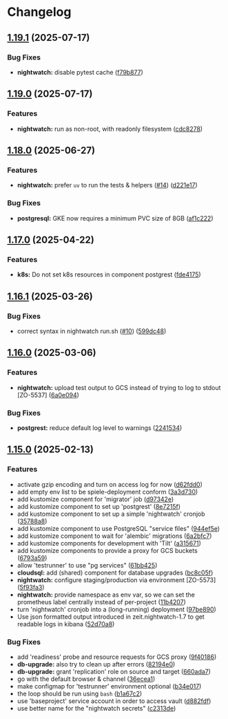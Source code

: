 # Changelog

## [1.19.1](https://github.com/ZeitOnline/kustomize/compare/1.19.0...1.19.1) (2025-07-17)


### Bug Fixes

* **nightwatch:** disable pytest cache ([f79b877](https://github.com/ZeitOnline/kustomize/commit/f79b877e5ceb38900e2d40223b9bb323d4f89913))

## [1.19.0](https://github.com/ZeitOnline/kustomize/compare/1.18.0...1.19.0) (2025-07-17)


### Features

* **nightwatch:** run as non-root, with readonly filesystem ([cdc8278](https://github.com/ZeitOnline/kustomize/commit/cdc8278fc9b86dbe7a39d36390055c0fabec306e))

## [1.18.0](https://github.com/ZeitOnline/kustomize/compare/1.17.0...1.18.0) (2025-06-27)


### Features

* **nightwatch:** prefer `uv` to run the tests & helpers ([#14](https://github.com/ZeitOnline/kustomize/issues/14)) ([d221e17](https://github.com/ZeitOnline/kustomize/commit/d221e172aaf8aeba46a2d8552a74172ba9d49b34))


### Bug Fixes

* **postgresql:** GKE now requires a minimum PVC size of 8GB ([af1c222](https://github.com/ZeitOnline/kustomize/commit/af1c222df8cd9618b34515be9db4264a7aa4b7cf))

## [1.17.0](https://github.com/ZeitOnline/kustomize/compare/1.16.1...1.17.0) (2025-04-22)


### Features

* **k8s:** Do not set k8s resources in component postgrest ([fde4175](https://github.com/ZeitOnline/kustomize/commit/fde4175f46313a48e3af4ef8a342605c034a0125))

## [1.16.1](https://github.com/ZeitOnline/kustomize/compare/1.16.0...1.16.1) (2025-03-26)


### Bug Fixes

* correct syntax in nightwatch run.sh ([#10](https://github.com/ZeitOnline/kustomize/issues/10)) ([599dc48](https://github.com/ZeitOnline/kustomize/commit/599dc4814fae1e1fedf0c55ec538547c5a9bd95c))

## [1.16.0](https://github.com/ZeitOnline/kustomize/compare/1.15.0...1.16.0) (2025-03-06)


### Features

* **nightwatch:** upload test output to GCS instead of trying to log to stdout [ZO-5537] ([6a0e094](https://github.com/ZeitOnline/kustomize/commit/6a0e09413b8d38eb53d92c3c7e9e9a3dbadbe09e))


### Bug Fixes

* **postgrest:** reduce default log level to warnings ([2241534](https://github.com/ZeitOnline/kustomize/commit/2241534df5e698a57a61e736b9d34f8236edcc7f))

## [1.15.0](https://github.com/ZeitOnline/kustomize/compare/v1.14.0...1.15.0) (2025-02-13)


### Features

* activate gzip encoding and turn on access log for now ([d62fdd0](https://github.com/ZeitOnline/kustomize/commit/d62fdd00a7b67a35f62890b778ae138ab6558a3a))
* add empty env list to be spiele-deployment conform ([3a3d730](https://github.com/ZeitOnline/kustomize/commit/3a3d73023e21db936baa6bdf8b2bb7646dd82bcd))
* add kustomize component for 'migrator' job ([d97342e](https://github.com/ZeitOnline/kustomize/commit/d97342e77de688a6b67f8f33c0195af3248bc8ae))
* add kustomize component to set up 'postgrest' ([8e7215f](https://github.com/ZeitOnline/kustomize/commit/8e7215f50a4594fbe34b17f2dbded39437b651c9))
* add kustomize component to set up a simple 'nightwatch' cronjob ([35788a8](https://github.com/ZeitOnline/kustomize/commit/35788a87d370b39f6eeede74e6c9db08a5fa5361))
* add kustomize component to use PostgreSQL "service files" ([944ef5e](https://github.com/ZeitOnline/kustomize/commit/944ef5ef635949b95001c0a7421cd9c61893207b))
* add kustomize component to wait for 'alembic' migrations ([6a2bfc7](https://github.com/ZeitOnline/kustomize/commit/6a2bfc723b9eab6409a25deef7dc32e61bd3ab48))
* add kustomize components for development with 'Tilt' ([a315671](https://github.com/ZeitOnline/kustomize/commit/a315671150b33a4384b2bbec1c491e5591a9b271))
* add kustomize components to provide a proxy for GCS buckets ([6793a59](https://github.com/ZeitOnline/kustomize/commit/6793a59942d8f9eafe39d194fe15736d716eddec))
* allow 'testrunner' to use "pg services" ([61bb425](https://github.com/ZeitOnline/kustomize/commit/61bb425183a2da57819d68911a55d6bc7c8ecd76))
* **cloudsql:** add (shared) component for database upgrades ([bc8c05f](https://github.com/ZeitOnline/kustomize/commit/bc8c05fa2815f715df01b7800cffd3b98129c0be))
* **nightwatch:** configure staging/production via environment [ZO-5573] ([5f93fa3](https://github.com/ZeitOnline/kustomize/commit/5f93fa345048db093f002e9bb9cd5951a71b731b))
* **nightwatch:** provide namespace as env var, so we can set the prometheus label centrally instead of per-project ([11b4207](https://github.com/ZeitOnline/kustomize/commit/11b4207fa1e0b05161f21c94231f66b322c93333))
* turn 'nightwatch' cronjob into a (long-running) deployment ([97be890](https://github.com/ZeitOnline/kustomize/commit/97be8901824fc08a95a08bfaa51c003d9266b10c))
* Use json formatted output introduced in zeit.nightwatch-1.7 to get readable logs in kibana ([52d70a8](https://github.com/ZeitOnline/kustomize/commit/52d70a83c086f9c62c41bf08e428169ed3348cd9))


### Bug Fixes

* add 'readiness' probe and resource requests for GCS proxy ([9f40186](https://github.com/ZeitOnline/kustomize/commit/9f401869f5e90592f63f5b10c348113033c60ba3))
* **db-upgrade:** also try to clean up after errors ([82194e0](https://github.com/ZeitOnline/kustomize/commit/82194e0ffd4a8fa0d67b719a2bf90860fb8c2ade))
* **db-upgrade:** grant 'replication' role on source and target ([660ada7](https://github.com/ZeitOnline/kustomize/commit/660ada7c29f53bad1a0c1c15dbf665c4f3bd5b5e))
* go with the default browser & channel ([36ecea1](https://github.com/ZeitOnline/kustomize/commit/36ecea15a76617b2f0bac19907f8db2e1ccb3238))
* make configmap for 'testrunner' environment optional ([b34e017](https://github.com/ZeitOnline/kustomize/commit/b34e01715da0601482904bf6bd760366726cb1d0))
* the loop should be run using `bash` ([b1a67c2](https://github.com/ZeitOnline/kustomize/commit/b1a67c299eb543f07749becd2130ffad8c88ac2e))
* use 'baseproject' service account in order to access vault ([d882fdf](https://github.com/ZeitOnline/kustomize/commit/d882fdf2de54762552a1b8ca2f54078b053165da))
* use better name for the "nightwatch secrets" ([c2313de](https://github.com/ZeitOnline/kustomize/commit/c2313de34cf7e30f31a0396ce4cd31d2d7d3ccbc))
